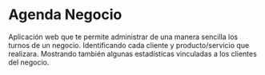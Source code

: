 # Agenda Negocio
Aplicación web que te permite administrar de una manera sencilla los turnos de un negocio. Identificando cada cliente y producto/servicio que realizara. Mostrando también algunas estadísticas vinculadas a los clientes del negocio.
